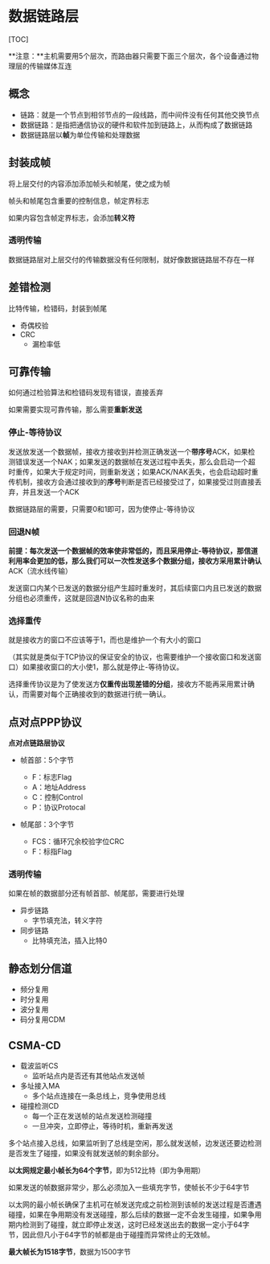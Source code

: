 # 数据链路层

[TOC]

**注意：**主机需要用5个层次，而路由器只需要下面三个层次，各个设备通过物理层的传输媒体互连

## 概念

- 链路：就是一个节点到相邻节点的一段线路，而中间件没有任何其他交换节点
- 数据链路：是指把通信协议的硬件和软件加到链路上，从而构成了数据链路
- 数据链路层以**帧**为单位传输和处理数据

## 封装成帧

将上层交付的内容添加添加帧头和帧尾，使之成为帧

帧头和帧尾包含重要的控制信息，帧定界标志

如果内容包含帧定界标志，会添加**转义符**

### 透明传输

数据链路层对上层交付的传输数据没有任何限制，就好像数据链路层不存在一样

## 差错检测

比特传输，检错码，封装到帧尾

- 奇偶校验
- CRC
  - 漏检率低

## 可靠传输

如何通过检验算法和检错码发现有错误，直接丢弃

如果需要实现可靠传输，那么需要**重新发送**

### 停止-等待协议

发送放发送一个数据帧，接收方接收到并检测正确发送一个**带序号**ACK，如果检测错误发送一个NAK；如果发送的数据帧在发送过程中丢失，那么会启动一个超时重传，如果大于规定时间，则重新发送；如果ACK/NAK丢失，也会启动超时重传机制，接收方会通过接收到的**序号**判断是否已经接受过了，如果接受过则直接丢弃，并且发送一个ACK

数据链路层的需要，只需要0和1即可，因为使停止-等待协议

### 回退N帧

**前提：**每次发送一个数据帧的效率使非常低的，而且采用停止-等待协议，那信道利用率会更加的低，那么我们可以一次性发送多个数据分组，接收方采用**累计确认**ACK（流水线传输）

发送窗口内某个已发送的数据分组产生超时重发时，其后续窗口内且已发送的数据分组也必须重传，这就是回退N协议名称的由来

### 选择重传

就是接收方的窗口不应该等于1，而也是维护一个有大小的窗口

（其实就是类似于TCP协议的保证安全的协议，也需要维护一个接收窗口和发送窗口）如果接收窗口的大小使1，那么就是停止-等待协议。

选择重传协议是为了使发送方**仅重传出现差错的分组**，接收方不能再采用累计确认，而需要对每个正确接收到的数据进行统一确认。

## 点对点PPP协议

**点对点链路层协议**

- 帧首部：5个字节
  - F：标志Flag
  - A：地址Address
  - C：控制Control
  - P：协议Protocal

- 帧尾部：3个字节
  - FCS：循环冗余校验字位CRC
  - F：标指Flag

### 透明传输

如果在帧的数据部分还有帧首部、帧尾部，需要进行处理

- 异步链路
  - 字节填充法，转义字符
- 同步链路
  - 比特填充法，插入比特0

## 静态划分信道

- 频分复用
- 时分复用
- 波分复用
- 码分复用CDM

## CSMA-CD

- 载波监听CS
  - 监听站点内是否还有其他站点发送帧
- 多址接入MA
  - 多个站点连接在一条总线上，竞争使用总线
- 碰撞检测CD
  - 每一个正在发送帧的站点发送检测碰撞
  - 一旦冲突，立即停止，等待时机，重新再发送

多个站点接入总线，如果监听到了总线是空闲，那么就发送帧，边发送还要边检测是否发生了碰撞，如果没有就发送帧的剩余部分。

**以太网规定最小帧长为64个字节**，即为512比特（即为争用期）

如果发送的帧数据非常少，那么必须加入一些填充字节，使帧长不少于64字节

以太网的最小帧长确保了主机可在帧发送完成之前检测到该帧的发送过程是否遭遇碰撞，如果在争用期没有发送碰撞，那么后续的数据一定不会发生碰撞，如果争用期内检测到了碰撞，就立即停止发送，这时已经发送出去的数据一定小于64字节，因此但凡小于64字节的帧都是由于碰撞而异常终止的无效帧。

**最大帧长为1518字节**，数据为1500字节

